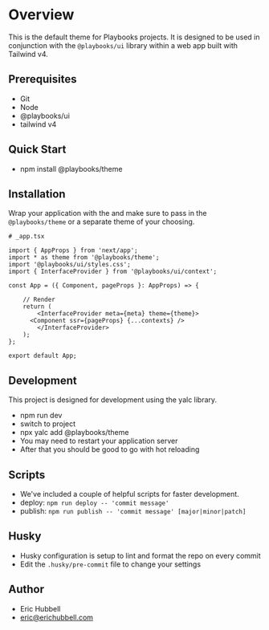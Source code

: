 # Overview
 This is the default theme for Playbooks projects.
 It is designed to be used in conjunction with the `@playbooks/ui` library within a web app built with Tailwind v4.

## Prerequisites
- Git
- Node
- @playbooks/ui
- tailwind v4

## Quick Start
- npm install @playbooks/theme

## Installation
Wrap your application with the <InterfaceProvider /> and make sure to pass in the `@playbooks/theme` or a separate theme of your choosing.

```tsx
# _app.tsx

import { AppProps } from 'next/app';
import * as theme from '@playbooks/theme';
import '@playbooks/ui/styles.css';
import { InterfaceProvider } from '@playbooks/ui/context';

const App = ({ Component, pageProps }: AppProps) => {

	// Render
	return (
		<InterfaceProvider meta={meta} theme={theme}>
      <Component ssr={pageProps} {...contexts} />
		</InterfaceProvider>
	);
};

export default App;
```

## Development
This project is designed for development using the yalc library.
- npm run dev
- switch to project
- npx yalc add @playbooks/theme
- You may need to restart your application server
- After that you should be good to go with hot reloading


## Scripts
- We've included a couple of helpful scripts for faster development.
- deploy: `npm run deploy -- 'commit message'`
- publish: `npm run publish -- 'commit message' [major|minor|patch]`


## Husky
- Husky configuration is setup to lint and format the repo on every commit
- Edit the `.husky/pre-commit` file to change your settings


## Author
- Eric Hubbell
- eric@erichubbell.com
